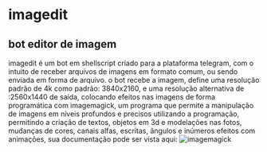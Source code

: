 # imagedit
## bot editor de imagem
imagedit é um bot em shellscript criado para a plataforma telegram, com o intuito de receber arquivos de imagens em formato comum, ou sendo enviada em forma de arquivo.
o bot recebe a imagem, define uma resolução padrão de 4k como padrão: 3840x2160, e uma resolução alternativa de :2560x1440 de saída, colocando efeitos nas imagens de forma programática com imagemagick, um programa que permite a manipulação de imagens em níveis profundos e precisos utilizando a programação, permitindo a criação de textos, objetos em 3d e modelações nas fotos, mudanças de cores, canais alfas, escritas, ângulos e inúmeros efeitos com animações, sua documentação pode ser vista aqui:
![imagemagick](https://www.imagemagick.org/Usage/)
